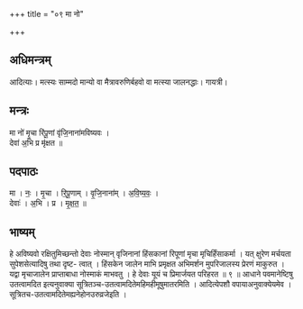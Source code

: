 +++
title = "०९ मा नो"

+++
## अधिमन्त्रम्
आदित्याः। मत्स्यः साम्मदो मान्यो वा मैत्रावरुणिर्बहवो वा मत्स्या जालनद्धाः। गायत्री।

## मन्त्रः
मा नो॑ मृ॒चा रि॑पू॒णां वृ॑जि॒नाना॑मविष्यवः ।  
देवा॑ अ॒भि प्र मृ॑क्षत ॥

## पदपाठः
मा । नः॒ । मृ॒चा । रि॒पू॒णाम् । वृ॒जि॒नाना॑म् । अ॒वि॒ष्य॒वः॒ ।  
देवाः॑ । अ॒भि । प्र । मृ॒क्ष॒त॒ ॥

## भाष्यम्
हे अविष्यवो रक्षितुमिच्छन्तो देवाः नोस्मान् वृजिनानां हिंसकानां रिपूणां मृचा मृचिर्हिंसाकर्मा । यत् क्षुरेण मर्चयता सुपेशसेत्यादिषु तथा दृष्ट- त्वात् । हिंसकेन जालेन माभि प्रमृक्षत अभिमर्शन मुपरिजालस्य प्रेरणं माकुरुत । यद्वा मृचाजालेन प्राप्ताबाधा नोस्माकं माभवतु । हे देवाः यूयं च प्रिमार्जयत परिहरत ॥ ९ ॥ आधाने पवमानेष्टिषु उतत्वामदित इत्यनुवाक्या सूत्रितञ्च-उतत्वामदितेमहिमहीमूषुमातरमिति । आदित्येपशौ वपायाअनुवाक्येयमेव । सूत्रितच-उतत्वामदितेमह्यनेहोनउरुव्रजेइति ।